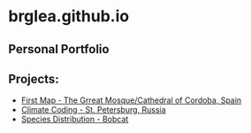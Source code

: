 # brglea.github.io
## Personal Portfolio

## Projects:
* [First Map - The Grreat Mosque/Cathedral of Cordoba, Spain]()
* [Climate Coding - St. Petersburg, Russia]()
* [Species Distribution - Bobcat](https://brglea.github.io/notebooks/species-distribution-challenge/bobcat-migration-portfolio-post.html)
